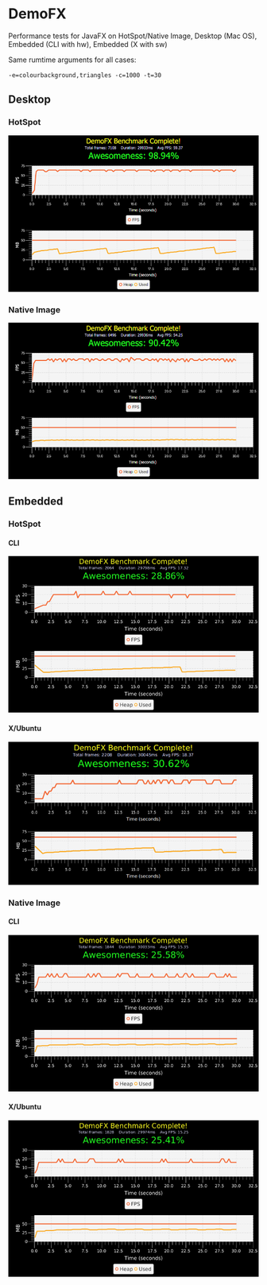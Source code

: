 # DemoFX

Performance tests for JavaFX on HotSpot/Native Image, Desktop (Mac OS), Embedded (CLI with hw), Embedded (X with sw)

Same rumtime arguments for all cases: 

```
-e=colourbackground,triangles -c=1000 -t=30
```

## Desktop

### HotSpot

![Mac OS X HotSpot](mac-hotspot.png)

### Native Image

![Mac OS X Native Image](mac-native.png)


## Embedded

### HotSpot 

#### CLI

![Pi CLI HotSpot](piCLI-hotspot.png)

#### X/Ubuntu

![Pi X HotSpot](piX-hotspot.png)


### Native Image

#### CLI

![Pi CLI Native Image](piCLI-native.png)


#### X/Ubuntu

![Pi X Native Image](piX-native.png)
